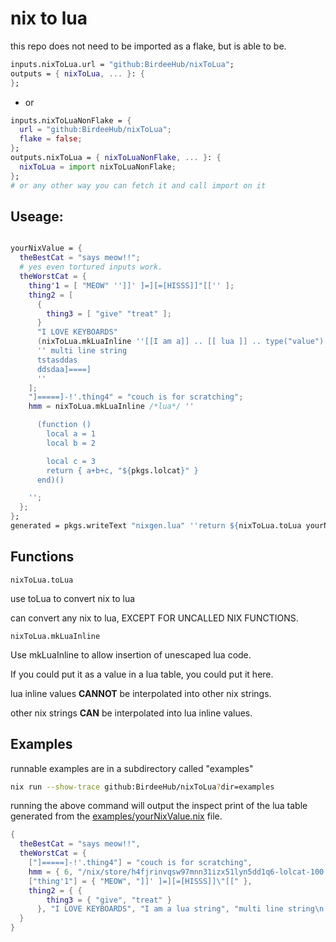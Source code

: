 # nix to lua

this repo does not need to be imported as a flake, but is able to be.

```nix
inputs.nixToLua.url = "github:BirdeeHub/nixToLua";
outputs = { nixToLua, ... }: {
};
```

- or

```nix
inputs.nixToLuaNonFlake = {
  url = "github:BirdeeHub/nixToLua";
  flake = false;
};
outputs.nixToLua = { nixToLuaNonFlake, ... }: {
  nixToLua = import nixToLuaNonFlake;
};
# or any other way you can fetch it and call import on it
```

## Useage:

```nix

yourNixValue = {
  theBestCat = "says meow!!";
  # yes even tortured inputs work.
  theWorstCat = {
    thing'1 = [ "MEOW" '']]' ]=][=[HISSS]]"[['' ];
    thing2 = [
      {
        thing3 = [ "give" "treat" ];
      }
      "I LOVE KEYBOARDS"
      (nixToLua.mkLuaInline ''[[I am a]] .. [[ lua ]] .. type("value")'') # --> "I am a lua string"
      '' multi line string
      tstasddas
      ddsdaa]====]
      ''
    ];
    "]=====]-!'.thing4" = "couch is for scratching";
    hmm = nixToLua.mkLuaInline /*lua*/ ''

      (function ()
        local a = 1
        local b = 2

        local c = 3
        return { a+b+c, "${pkgs.lolcat}" }
      end)()

    '';
  };
};
generated = pkgs.writeText "nixgen.lua" ''return ${nixToLua.toLua yourNixValue}'';
```

## Functions

```nixToLua.toLua```

use toLua to convert nix to lua

can convert any nix to lua, EXCEPT FOR UNCALLED NIX FUNCTIONS.

```nixToLua.mkLuaInline```

Use mkLuaInline to allow insertion of unescaped lua code.

If you could put it as a value in a lua table, you could put it here.

lua inline values **CANNOT** be interpolated into other nix strings.

other nix strings **CAN** be interpolated into lua inline values.

## Examples

runnable examples are in a subdirectory called "examples"

```bash
nix run --show-trace github:BirdeeHub/nixToLua?dir=examples
```

running the above command will output the inspect print of the
lua table generated from the [examples/yourNixValue.nix](./examples/yourNixValue.nix) file.

```lua
{
  theBestCat = "says meow!!",
  theWorstCat = {
    ["]=====]-!'.thing4"] = "couch is for scratching",
    hmm = { 6, "/nix/store/h4fjrinvqsw97mnn31izx51lyn5dd1q6-lolcat-100.0.1" },
    ["thing'1"] = { "MEOW", "]]' ]=][=[HISSS]]\"[[" },
    thing2 = { {
        thing3 = { "give", "treat" }
      }, "I LOVE KEYBOARDS", "I am a lua string", "multi line string\n     tstasddas\n     ddsdaa]====]\n" }
  }
}
```
